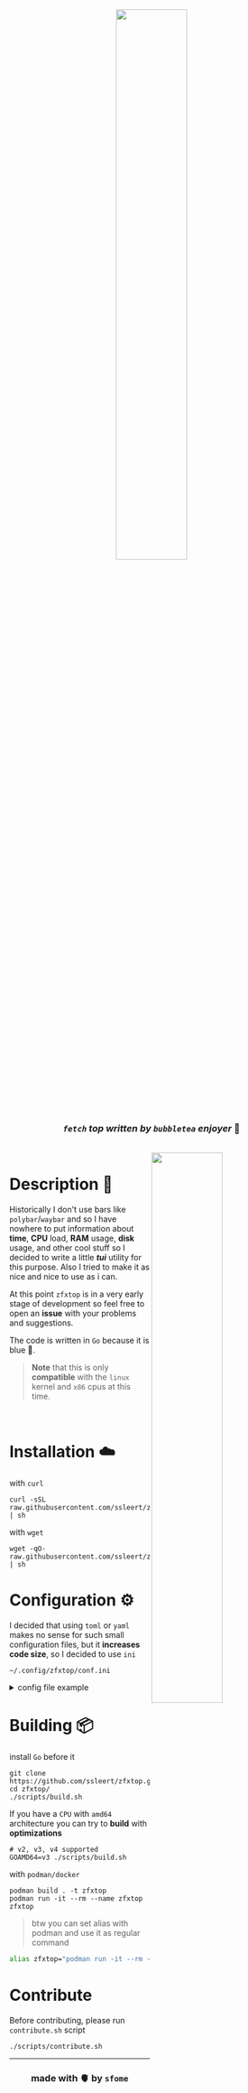 <div align="center">
<img src="https://github.com/ssleert/zfxtop/blob/master/assets/images/logo.png" width="50%">


### *`fetch`  top written by `bubbletea` enjoyer* :dolphin:

<br>
</div>

<img src="https://github.com/ssleert/zfxtop/blob/master/assets/images/ui.png" width="50%" align="right">

# Description 📖
Historically I don't use bars like `polybar`/`waybar` and so I have nowhere to put information about **time**, **CPU** load, **RAM** usage, **disk** usage, and other cool stuff so I decided to write a little ***tui*** utility for this purpose. Also I tried to make it as nice and nice to use as i can.

At this point `zfxtop` is in a very early stage of development so feel free to open an **issue** with your problems and suggestions.

The code is written in `Go` because it is blue :cup_with_straw:.

> **Note** that this is only **compatible** with the `linux` kernel and `x86` cpus at this time.

<br>

# Installation ☁️
with `curl`
```fish
curl -sSL raw.githubusercontent.com/ssleert/zfxtop/master/install.sh | sh
```
with `wget`
```fish
wget -qO- raw.githubusercontent.com/ssleert/zfxtop/master/install.sh | sh
```

# Configuration ⚙️
I decided that using `toml` or `yaml` makes no sense for such small configuration files, but it **increases code size**, so I decided to use `ini`
```fish
~/.config/zfxtop/conf.ini
```

<details>
<summary>config file example</summary>

```ini
[tui]

# time between info update in millisecond
update = 100

# requires nerd font
icons = true

# can be rounded, sharp, double, ascii, dot
borders = rounded

# enable or disable colors
colors = true


# colors are set in the 256-color palette
[colors]
faint  = 238
mid    = 245

load0  = 27
load1  = 63
load2  = 99
load3  = 135
load4  = 171
load5  = 207

tempr0 = 49
tempr1 = 79
tempr2 = 109
tempr3 = 139
tempr4 = 169
tempr5 = 199

list0  = 109
list1  = 79
list2  = 169
```

</details>

# Building 📦
install `Go` before it
```fish
git clone https://github.com/ssleert/zfxtop.git
cd zfxtop/
./scripts/build.sh
```
If you have a `CPU` with `amd64` architecture you can try to **build** with **optimizations**
```fish
# v2, v3, v4 supported
GOAMD64=v3 ./scripts/build.sh
```
with `podman/docker`
```fish
podman build . -t zfxtop
podman run -it --rm --name zfxtop zfxtop
```
> btw you can set alias with podman and use it as regular command
```bash
alias zfxtop="podman run -it --rm --name zfxtop zfxtop"
```

# Contribute
Before contributing, please run `contribute.sh` script
```fish
./scripts/contribute.sh
```

<div align="center">
<hr>

### made with 🫀 by `sfome`

</div>













